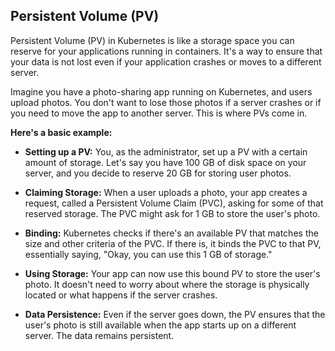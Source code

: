 ## Persistent Volume (PV)
Persistent Volume (PV) in Kubernetes is like a storage space you can reserve for your applications running in containers. It's a way to ensure that your data is not lost even if your application crashes or moves to a different server.

Imagine you have a photo-sharing app running on Kubernetes, and users upload photos. You don't want to lose those photos if a server crashes or if you need to move the app to another server. This is where PVs come in.

**Here's a basic example:**

* **Setting up a PV:** You, as the administrator, set up a PV with a certain amount of storage. Let's say you have 100 GB of disk space on your server, and you decide to reserve 20 GB for storing user photos.

* **Claiming Storage:** When a user uploads a photo, your app creates a request, called a Persistent Volume Claim (PVC), asking for some of that reserved storage. The PVC might ask for 1 GB to store the user's photo.

* **Binding:** Kubernetes checks if there's an available PV that matches the size and other criteria of the PVC. If there is, it binds the PVC to that PV, essentially saying, "Okay, you can use this 1 GB of storage."

* **Using Storage:** Your app can now use this bound PV to store the user's photo. It doesn't need to worry about where the storage is physically located or what happens if the server crashes.

* **Data Persistence:** Even if the server goes down, the PV ensures that the user's photo is still available when the app starts up on a different server. The data remains persistent.
